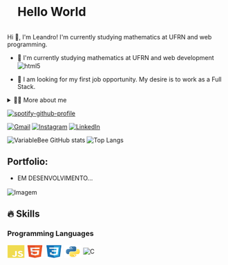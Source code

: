 <!--título-->
<div id="user-content-toc">
  <ul align="left">
    <summary><h1 style="display: inline-block">Hello World</h1></summary>
</div>

<!-- Presentation -->
<p>
  Hi 👋, I'm Leandro! I'm currently studying mathematics at UFRN and web programming.

  - 🌱 I'm currently studying mathematics at UFRN and web development <img align="center" alt="html5" src="https://img.shields.io/badge/Edx-193A3E?style=for-the-badge&logo=edx&logoColor=white" />

  - 🔭 I am looking for my first job opportunity. My desire is to work as a Full Stack.
</p>

<!-- Dropdown -->
<details>
  <summary>👨‍💻 More about me</summary>

  - 💬  Tenho 23 anos e estou cursando Matemática pela Universidade Federal do Rio Grande do Norte. Além disso, estou pagando disciplinas no curso de Sistemas de Informação para expandir meu conhecimento em programação e me manter atualizado sobre o mundo da tecnologia. Meu objetivo é me tornar um desenvolvedor full-stack e compartilhar meu conhecimento, contribuindo para os mais variados projetos.

  - ⚡  Gosto de ler, assistir filmes, jogar videogame, além de praticar esportes como ciclismo e futebol. Acredito que nossos interesses pessoais ajudam a aprimorar nossa percepção e a forma como resolvemos problemas. \o/
</details>

[![spotify-github-profile](https://spotify-github-profile.kittinanx.com/api/view?uid=31j7vjwg7xib536sxm6b5et6i7xm&cover_image=true&theme=novatorem&show_offline=false&background_color=121212&interchange=true&bar_color=53b14f&bar_color_cover=false)](https://spotify-github-profile.kittinanx.com/api/view?uid=31j7vjwg7xib536sxm6b5et6i7xm&redirect=true)


<!-- Links -->
[![Gmail](https://img.shields.io/badge/Gmail-D14836?style=for-the-badge&logo=gmail&logoColor=white)](
https://leandrooos222@gmail.com)
[![Instagram](https://img.shields.io/badge/Instagram-E4405F?style=for-the-badge&logo=instagram&logoColor=white)](https://www.instagram.com/leandro.sergio.583?igsh=Y3pvZ2U0NHdsZHp1)
[![LinkedIn](https://img.shields.io/badge/LinkedIn-0077B5?style=for-the-badge&logo=linkedin&logoColor=white)]()


<!-- GithubStats -->
![VariableBee GitHub stats](https://github-readme-stats.vercel.app/api?username=LeoSergio&show_icons=true&theme=tokyonight)
![Top Langs](https://github-readme-stats.vercel.app/api/top-langs/?username=LeoSergio&show_icons=true&theme=tokyonight&layout=compact)

<!-- Portfolio -->
## Portfolio:
- EM DESENVOLVIMENTO...

<!-- GIF -->
<p align="left">
  <img align="center" src="https://olhardigital.com.br/wp-content/uploads/2023/11/Gif-astronauta-arco-iris.gif" alt="Imagem" width="500" height="300">
</p>

## 🔥 Skills
<!-- Skills: Programming Languages -->
  <div style="flex-basis: 48%;">
    <h3>Programming Languages</h3>
    <img align="center" alt="Js" height="30" width="40" src="https://raw.githubusercontent.com/devicons/devicon/master/icons/javascript/javascript-plain.svg">
    <img align="center" alt="HTML" height="30" width="40" src="https://raw.githubusercontent.com/devicons/devicon/master/icons/html5/html5-original.svg">
    <img align="center" alt="CSS" height="30" width="40" src="https://raw.githubusercontent.com/devicons/devicon/master/icons/css3/css3-original.svg">
    <img align="center" alt="Python" height="30" width="40" src="https://raw.githubusercontent.com/devicons/devicon/master/icons/python/python-original.svg">
    <img align="center" alt="C" height="30" width="40" src="https://cdn.jsdelivr.net/gh/devicons/devicon/icons/c/c-original.svg">
  </div>
  
  <!-- Skills: Tools & Frameworks -->
  <!-- 
  <div style="flex-basis: 48%;">
    <h3>Tools & Frameworks</h3>
    <img align="center" alt="VScode" height="30" width="40" src="https://cdn.jsdelivr.net/gh/devicons/devicon/icons/vscode/vscode-original.svg">
    <img align="center" alt="Jupyter" height="30" width="40" src="https://cdn.jsdelivr.net/gh/devicons/devicon/icons/jupyter/jupyter-original.svg">
    <img align="center" alt="Chris-AWS" height="30" width="40" src="https://cdn.jsdelivr.net/gh/devicons/devicon/icons/git/git-original.svg">
    <img align="center" alt="Bash" height="30" width="40" src="https://cdn.jsdelivr.net/gh/devicons/devicon/icons/bash/bash-original.svg">
  </div>
  -->
  <!-- Skills: Libraries -->

  <!-- 
  <div style="flex-basis: 48%;">
    <h3>Libraries</h3>
    <img align="center" alt="Numpy" height="30" width="40" src="https://cdn.jsdelivr.net/gh/devicons/devicon/icons/numpy/numpy-original.svg">
    <img align="center" alt="Pandas" src="https://raw.githubusercontent.com/devicons/devicon/2ae2a900d2f041da66e950e4d48052658d850630/icons/pandas/pandas-original.svg" alt="pandas" width="40" height="40"/>
    <img align="center" alt="Seaborn" src="https://seaborn.pydata.org/_images/logo-mark-lightbg.svg" alt="seaborn" width="40" height="40"/>
    <img align="center" alt="Scikit-learn" src="https://upload.wikimedia.org/wikipedia/commons/0/05/Scikit_learn_logo_small.svg" alt="scikit_learn" width="40" height="40"/>
  </div>
  -->
